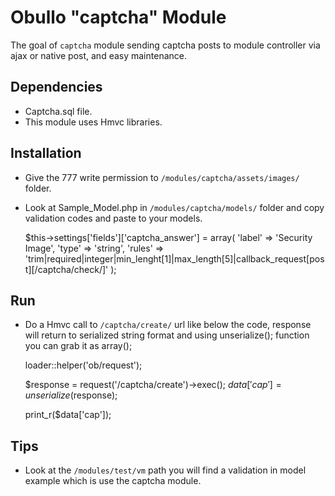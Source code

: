 Obullo "captcha" Module
=========================

The goal of `captcha` module sending captcha posts to module controller via
ajax or native post, and easy maintenance.

## Dependencies
- Captcha.sql file.
- This module uses Hmvc libraries.

## Installation
- Give the 777 write permission to `/modules/captcha/assets/images/` folder.
- Look at Sample_Model.php in `/modules/captcha/models/` folder and copy validation 
codes and paste to your models.

    $this->settings['fields']['captcha_answer'] = array(
      'label' => 'Security Image',
      'type'  => 'string',
      'rules' => 'trim|required|integer|min_lenght[1]|max_length[5]|callback_request[post][/captcha/check/]'
    );

## Run
- Do a Hmvc call to `/captcha/create/` url like below the code, response will return to 
serialized string format and using unserialize(); function you can grab it as array();

    loader::helper('ob/request');

    $response = request('/captcha/create')->exec();
    $data['cap'] = unserialize($response);

    print_r($data['cap']);

## Tips
- Look at the `/modules/test/vm` path you will find a validation in model example which is use the captcha module.
